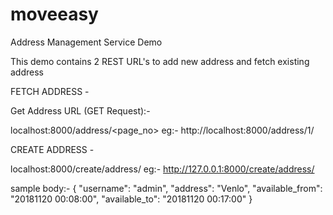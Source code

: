 # moveeasy
Address Management Service Demo

This demo contains 2 REST URL's to add new address and fetch existing address

FETCH ADDRESS -

Get Address URL (GET Request):-

localhost:8000/address/<page_no>
eg:- http://localhost:8000/address/1/

CREATE ADDRESS -

localhost:8000/create/address/
eg:- http://127.0.0.1:8000/create/address/

sample body:-
{
    "username": "admin",
    "address": "Venlo",
    "available_from": "20181120 00:08:00",
    "available_to": "20181120 00:17:00"
}
